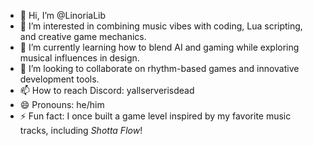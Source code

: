 - 👋 Hi, I’m @LinoriaLib
- 👀 I’m interested in combining music vibes with coding, Lua scripting, and creative game mechanics.  
- 🌱 I’m currently learning how to blend AI and gaming while exploring musical influences in design.  
- 💞️ I’m looking to collaborate on rhythm-based games and innovative development tools.  
- 📫 How to reach Discord: yallserverisdead
- 😄 Pronouns: he/him  
- ⚡ Fun fact: I once built a game level inspired by my favorite music tracks, including *Shotta Flow*!  
